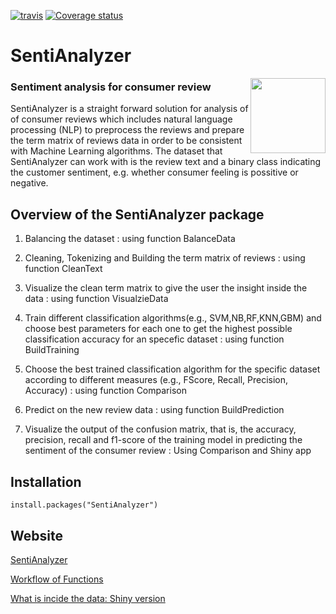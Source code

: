

<!-- badges: start -->
[![travis](https://travis-ci.org/zahrakhoshmanesh/SentiAnalyzer.svg?branch=master)](https://travis-ci.org/zahrakhoshmanesh/SentiAnalyzer)
[![Coverage status](https://codecov.io/gh/zahrakhoshmanesh/SentiAnalyzer/branch/master/graph/badge.svg)](https://codecov.io/github/zahrakhoshmanesh/SentiAnalyzer?branch=master)


<!-- badges: end -->

# SentiAnalyzer
<img src="inst/extdata/SAhexlogo.png" align="right" width="120"/>



### Sentiment analysis for consumer review

SentiAnalyzer is a straight forward solution for analysis of of consumer reviews which includes natural language processing (NLP) to preprocess the reviews and prepare the term matrix of reviews data in order to be consistent with Machine Learning algorithms. The dataset that SentiAnalyzer can work with is the review text and a binary class indicating the customer sentiment, e.g. whether consumer feeling is possitive or negative. 

##  Overview of the SentiAnalyzer package 

1. Balancing the dataset : using function BalanceData

2. Cleaning, Tokenizing and Building the term matrix of reviews : using function CleanText

3. Visualize the clean term matrix to give the user the insight inside the data : using function VisualzieData

4. Train different classification algorithms(e.g., SVM,NB,RF,KNN,GBM) and choose best parameters for each one to get the highest possible classification accuracy for an specefic dataset : using function BuildTraining

5. Choose the best trained classification algorithm for the specific dataset according to different measures (e.g., FScore, Recall, Precision, Accuracy) : using function Comparison

6. Predict on the new review data : using function BuildPrediction

7. Visualize the output of the confusion matrix, that is, the accuracy, precision, recall and f1-score of the training model in predicting the sentiment of the consumer review : Using Comparison and Shiny app



## Installation
`install.packages("SentiAnalyzer")`

## Website

[SentiAnalyzer](https://zahrakhoshmanesh.github.io/SentiAnalyzer/)

[Workflow of Functions](https://zahrakhoshmanesh.github.io/SentiAnalyzer/articles/workflow.html)

[What is incide the data: Shiny version](https://joeybudi.shinyapps.io/zahra/)





